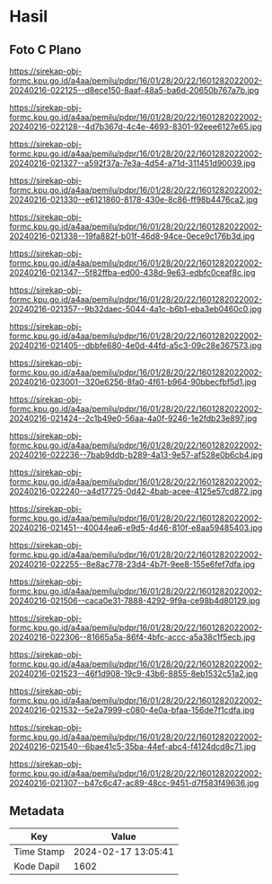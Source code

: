 # Hasil

## Foto C Plano

https://sirekap-obj-formc.kpu.go.id/a4aa/pemilu/pdpr/16/01/28/20/22/1601282022002-20240216-022125--d8ece150-8aaf-48a5-ba6d-20650b767a7b.jpg

https://sirekap-obj-formc.kpu.go.id/a4aa/pemilu/pdpr/16/01/28/20/22/1601282022002-20240216-022128--4d7b367d-4c4e-4693-8301-92eee6127e65.jpg

https://sirekap-obj-formc.kpu.go.id/a4aa/pemilu/pdpr/16/01/28/20/22/1601282022002-20240216-021327--a592f37a-7e3a-4d54-a71d-311451d90039.jpg

https://sirekap-obj-formc.kpu.go.id/a4aa/pemilu/pdpr/16/01/28/20/22/1601282022002-20240216-021330--e6121860-8178-430e-8c86-ff98b4476ca2.jpg

https://sirekap-obj-formc.kpu.go.id/a4aa/pemilu/pdpr/16/01/28/20/22/1601282022002-20240216-021338--19fa882f-b01f-46d8-94ce-0ece9c176b3d.jpg

https://sirekap-obj-formc.kpu.go.id/a4aa/pemilu/pdpr/16/01/28/20/22/1601282022002-20240216-021347--5f82ffba-ed00-438d-9e63-edbfc0ceaf8c.jpg

https://sirekap-obj-formc.kpu.go.id/a4aa/pemilu/pdpr/16/01/28/20/22/1601282022002-20240216-021357--9b32daec-5044-4a1c-b6b1-eba3eb0460c0.jpg

https://sirekap-obj-formc.kpu.go.id/a4aa/pemilu/pdpr/16/01/28/20/22/1601282022002-20240216-021405--dbbfe680-4e0d-44fd-a5c3-09c28e367573.jpg

https://sirekap-obj-formc.kpu.go.id/a4aa/pemilu/pdpr/16/01/28/20/22/1601282022002-20240216-023001--320e6256-8fa0-4f61-b964-90bbecfbf5d1.jpg

https://sirekap-obj-formc.kpu.go.id/a4aa/pemilu/pdpr/16/01/28/20/22/1601282022002-20240216-021424--2c1b49e0-56aa-4a0f-9246-1e2fdb23e897.jpg

https://sirekap-obj-formc.kpu.go.id/a4aa/pemilu/pdpr/16/01/28/20/22/1601282022002-20240216-022236--7bab9ddb-b289-4a13-9e57-af528e0b6cb4.jpg

https://sirekap-obj-formc.kpu.go.id/a4aa/pemilu/pdpr/16/01/28/20/22/1601282022002-20240216-022240--a4d17725-0d42-4bab-acee-4125e57cd872.jpg

https://sirekap-obj-formc.kpu.go.id/a4aa/pemilu/pdpr/16/01/28/20/22/1601282022002-20240216-021451--40044ea6-e9d5-4d46-810f-e8aa59485403.jpg

https://sirekap-obj-formc.kpu.go.id/a4aa/pemilu/pdpr/16/01/28/20/22/1601282022002-20240216-022255--8e8ac778-23d4-4b7f-9ee8-155e6fef7dfa.jpg

https://sirekap-obj-formc.kpu.go.id/a4aa/pemilu/pdpr/16/01/28/20/22/1601282022002-20240216-021506--caca0e31-7888-4292-9f9a-ce98b4d80129.jpg

https://sirekap-obj-formc.kpu.go.id/a4aa/pemilu/pdpr/16/01/28/20/22/1601282022002-20240216-022306--81665a5a-86f4-4bfc-accc-a5a38c1f5ecb.jpg

https://sirekap-obj-formc.kpu.go.id/a4aa/pemilu/pdpr/16/01/28/20/22/1601282022002-20240216-021523--46f1d908-19c9-43b6-8855-8eb1532c51a2.jpg

https://sirekap-obj-formc.kpu.go.id/a4aa/pemilu/pdpr/16/01/28/20/22/1601282022002-20240216-021532--5e2a7999-c080-4e0a-bfaa-156de7f1cdfa.jpg

https://sirekap-obj-formc.kpu.go.id/a4aa/pemilu/pdpr/16/01/28/20/22/1601282022002-20240216-021540--6bae41c5-35ba-44ef-abc4-f4124dcd8c71.jpg

https://sirekap-obj-formc.kpu.go.id/a4aa/pemilu/pdpr/16/01/28/20/22/1601282022002-20240216-021307--b47c6c47-ac89-48cc-9451-d7f583f49636.jpg


## Metadata

| Key        | Value               |
| ---------- | ------------------- |
| Time Stamp | 2024-02-17 13:05:41 |
| Kode Dapil | 1602                |



